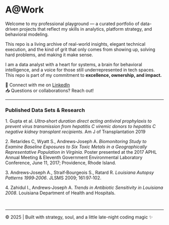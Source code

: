 # A@Work

Welcome to my professional playground — a curated portfolio of data-driven projects that reflect my skills in analytics, platform strategy, and behavioral modeling.

This repo is a living archive of real-world insights, elegant technical execution, and the kind of grit that only comes from showing up, solving hard problems, and making it make sense.

I am a data analyst with a heart for systems, a brain for behavioral intelligence, and a voice for those still underrepresented in tech spaces. This repo is part of my commitment to **excellence, ownership, and impact.**

🔗 Connect with me on [LinkedIn](https://www.linkedin.com/in/aajoseph)  
📥 Questions or collaborations? Reach out!

</p>

---

### Published Data Sets & Research

1\. Gupta et al. *Ultra‐short duration direct acting antiviral prophylaxis to prevent virus transmission from hepatitis C viremic donors to hepatitis C negative kidney transplant recipients*. Am J of Transplantation 2019  

2\. Retarides C, Wyatt S., Andrews‐Joseph A. *Biomonitoring Study to Examine Baseline Exposures to Six Toxic Metals in a Geographically Representative Population in Virginia*. Poster presented at the 2017 APHL Annual Meeting & Eleventh Government Environmental Laboratory Conference, June 11, 2017; Providence, Rhode Island. 

3\. Andrews‐Joseph A., Straif‐Bourgeois S., Ratard R. *Louisiana Autopsy Patterns 1999‐2006*. JLSMS 2009; 161:97‐102. 

4\. Zahidul I., Andrews‐Joseph A. *Trends in Antibiotic Sensitivity in Louisiana 2008*. Louisiana Department of Health and Hospitals.

</br>

---

</p>

© 2025 | Built with strategy, soul, and a little late-night coding magic ✨
